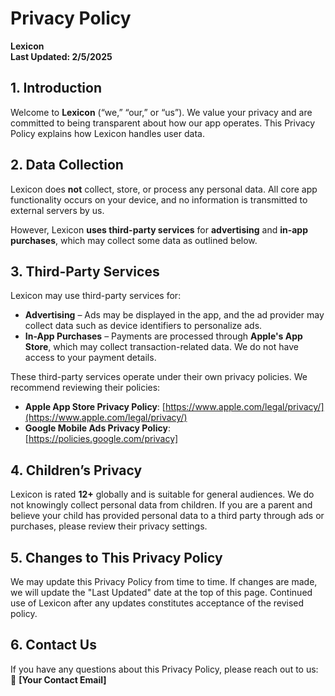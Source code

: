 # Privacy Policy
**Lexicon**  
**Last Updated: 2/5/2025**  

## 1. Introduction  
Welcome to **Lexicon** (“we,” “our,” or “us”). We value your privacy and are committed to being transparent about how our app operates. This Privacy Policy explains how Lexicon handles user data.  

## 2. Data Collection  
Lexicon does **not** collect, store, or process any personal data. All core app functionality occurs on your device, and no information is transmitted to external servers by us.  

However, Lexicon **uses third-party services** for **advertising** and **in-app purchases**, which may collect some data as outlined below.  

## 3. Third-Party Services  
Lexicon may use third-party services for:  
- **Advertising** – Ads may be displayed in the app, and the ad provider may collect data such as device identifiers to personalize ads.  
- **In-App Purchases** – Payments are processed through **Apple's App Store**, which may collect transaction-related data. We do not have access to your payment details.  

These third-party services operate under their own privacy policies. We recommend reviewing their policies:  
- **Apple App Store Privacy Policy**: [https://www.apple.com/legal/privacy/](https://www.apple.com/legal/privacy/)  
- **Google Mobile Ads Privacy Policy**: [https://policies.google.com/privacy]

## 4. Children’s Privacy  
Lexicon is rated **12+** globally and is suitable for general audiences. We do not knowingly collect personal data from children. If you are a parent and believe your child has provided personal data to a third party through ads or purchases, please review their privacy settings.  

## 5. Changes to This Privacy Policy  
We may update this Privacy Policy from time to time. If changes are made, we will update the "Last Updated" date at the top of this page. Continued use of Lexicon after any updates constitutes acceptance of the revised policy.  

## 6. Contact Us  
If you have any questions about this Privacy Policy, please reach out to us:  
📧 **[Your Contact Email]**  
